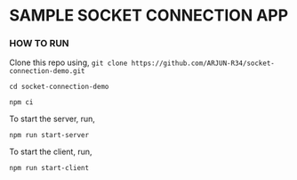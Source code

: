 # SAMPLE SOCKET CONNECTION APP

### HOW TO RUN

Clone this repo using,
```git clone https://github.com/ARJUN-R34/socket-connection-demo.git```

```cd socket-connection-demo```

```npm ci```

To start the server, run,

```npm run start-server```

To start the client, run,

```npm run start-client```
